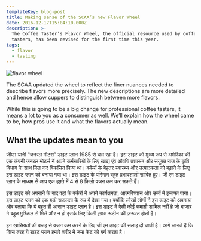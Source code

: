 ```yaml
---
templateKey: blog-post
title: Making sense of the SCAA’s new Flavor Wheel
date: 2016-12-17T15:04:10.000Z
description: >-
  The Coffee Taster’s Flavor Wheel, the official resource used by coffee
  tasters, has been revised for the first time this year.
tags:
  - flavor
  - tasting
---
```

![flavor wheel](/img/flavor_wheel.jpg)

The SCAA updated the wheel to reflect the finer nuances needed to describe flavors more precisely. The new descriptions are more detailed and hence allow cuppers to distinguish between more flavors.

While this is going to be a big change for professional coffee tasters, it means a lot to you as a consumer as well. We’ll explain how the wheel came to be, how pros use it and what the flavors actually mean.

## What the updates mean to you

जीएम यानी “जनरल मोटर्स” डाइट प्लान 1985 से चल रहा है। इस टाइट को मुख्य रूप से अमेरिका की एक कंपनी जनरल मोटर्स नें अपने कर्मचारियों के लिए खाद्य एंव औषधि प्रशासन और सयुक्त राज के कृषि विभाग के साथ मिल कर विकसित किया था। वर्करों के बेहतर स्वास्थ्य और उत्पादकता को बढ़ाने के लिए इस डाइट प्लान को बनाया गया था। इस डाइट के परिणाम बहुत प्रभावशाली साबित हुए। जी एम डाइट प्लान के माध्यम से आप एक हफ़्ते में 4 से 8 किलो वजन कम कर सकते हैं।

इस डाइट को अपनाने के बाद वहां के वर्करों नें अपने कार्यक्षमता, आत्मविश्वास और उर्जा में इजाफा पाया। इस डाइट प्लान को एक बड़ी सफलता के रूप में देखा गया। क्योंकि लोखों लोगों ने इस डाइट को अपनाया और बताया कि ये बहुत ही आसान डाइट प्लान है। इस डाइट में ऐसी कोई समाग्री शामिल नहीं है जो बाजार मे बहुत मुश्किल से मिले और न ही इसके लिए किसी ख़ास रूटीन की ज़रूरत होती है।

इन खासियतों की वजह से वजन कम करने के लिए जी एम डाइट की सलाह दी जाती है। आगे जानते हैं कि किस तरह ये डाइट प्लान हमारे शरीर में जमा फैट को बर्न करता है।
